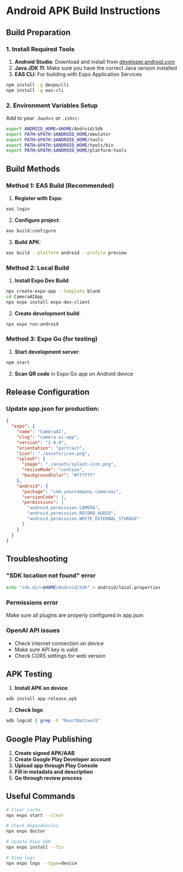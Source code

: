 # Android APK Build Instructions

## Build Preparation

### 1. Install Required Tools

1. **Android Studio**: Download and install from [developer.android.com](https://developer.android.com/studio)
2. **Java JDK 11**: Make sure you have the correct Java version installed
3. **EAS CLI**: For building with Expo Application Services

```bash
npm install -g @expo/cli
npm install -g eas-cli
```

### 2. Environment Variables Setup

Add to your `.bashrc` or `.zshrc`:

```bash
export ANDROID_HOME=$HOME/Android/Sdk
export PATH=$PATH:$ANDROID_HOME/emulator
export PATH=$PATH:$ANDROID_HOME/tools
export PATH=$PATH:$ANDROID_HOME/tools/bin
export PATH=$PATH:$ANDROID_HOME/platform-tools
```

## Build Methods

### Method 1: EAS Build (Recommended)

1. **Register with Expo**:
```bash
eas login
```

2. **Configure project**:
```bash
eas build:configure
```

3. **Build APK**:
```bash
eas build --platform android --profile preview
```

### Method 2: Local Build

1. **Install Expo Dev Build**:
```bash
npx create-expo-app --template blank
cd CameraAIApp
npx expo install expo-dev-client
```

2. **Create development build**:
```bash
npx expo run:android
```

### Method 3: Expo Go (for testing)

1. **Start development server**:
```bash
npm start
```

2. **Scan QR code** in Expo Go app on Android device

## Release Configuration

### Update app.json for production:

```json
{
  "expo": {
    "name": "CameraAI",
    "slug": "camera-ai-app",
    "version": "1.0.0",
    "orientation": "portrait",
    "icon": "./assets/icon.png",
    "splash": {
      "image": "./assets/splash-icon.png",
      "resizeMode": "contain",
      "backgroundColor": "#ffffff"
    },
    "android": {
      "package": "com.yourcompany.cameraai",
      "versionCode": 1,
      "permissions": [
        "android.permission.CAMERA",
        "android.permission.RECORD_AUDIO",
        "android.permission.WRITE_EXTERNAL_STORAGE"
      ]
    }
  }
}
```

## Troubleshooting

### "SDK location not found" error
```bash
echo "sdk.dir=$HOME/Android/Sdk" > android/local.properties
```

### Permissions error
Make sure all plugins are properly configured in app.json

### OpenAI API issues
- Check internet connection on device
- Make sure API key is valid
- Check CORS settings for web version

## APK Testing

1. **Install APK on device**:
```bash
adb install app-release.apk
```

2. **Check logs**:
```bash
adb logcat | grep -F "ReactNativeJS"
```

## Google Play Publishing

1. **Create signed APK/AAB**
2. **Create Google Play Developer account**
3. **Upload app through Play Console**
4. **Fill in metadata and description**
5. **Go through review process**

## Useful Commands

```bash
# Clear cache
npx expo start --clear

# Check dependencies
npx expo doctor

# Update Expo SDK
npx expo install --fix

# View logs
npx expo logs --type=device
``` 